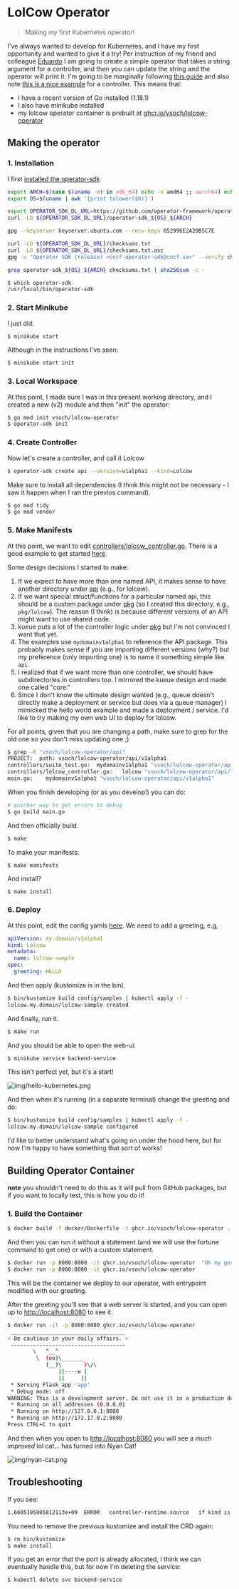 # LolCow Operator

> Making my first Kubernetes operator!

I've always wanted to develop for Kubernetes, and I have my first opportunity and
wanted to give it a try! Per instruction of my friend and colleague [Eduardo](https://github.com/ArangoGutierrez/)
I am going to create a simple operator that takes a string argument for a controller,
and then you can update the string and the operator will print it. I'm
going to be marginally following [this guide](https://developers.redhat.com/articles/2021/09/07/build-kubernetes-operator-six-steps)
and also note [this is a nice example](https://github.com/kubernetes-sigs/kueue/blob/main/pkg/controller/core/queue_controller.go)
for a controller. This means that:

 - I have a recent version of Go installed (1.18.1)
 - I also have minikube installed
 - my lolcow operator container is prebuilt at [ghcr.io/vsoch/lolcow-operator](https://github.com/vsoch/lolcow-operator/pkgs/container/lolcow-operator)
  
## Making the operator

### 1. Installation

I first [installed the operator-sdk](https://sdk.operatorframework.io/docs/installation/)

```bash
export ARCH=$(case $(uname -m) in x86_64) echo -n amd64 ;; aarch64) echo -n arm64 ;; *) echo -n $(uname -m) ;; esac)
export OS=$(uname | awk '{print tolower($0)}')
```
```bash
export OPERATOR_SDK_DL_URL=https://github.com/operator-framework/operator-sdk/releases/download/v1.22.2
curl -LO ${OPERATOR_SDK_DL_URL}/operator-sdk_${OS}_${ARCH}
```
```bash
gpg --keyserver keyserver.ubuntu.com --recv-keys 052996E2A20B5C7E
```
```bash
curl -LO ${OPERATOR_SDK_DL_URL}/checksums.txt
curl -LO ${OPERATOR_SDK_DL_URL}/checksums.txt.asc
gpg -u "Operator SDK (release) <cncf-operator-sdk@cncf.io>" --verify checksums.txt.asc
```
```bash
grep operator-sdk_${OS}_${ARCH} checksums.txt | sha256sum -c -
```
```bash
$ which operator-sdk
/usr/local/bin/operator-sdk
```

### 2. Start Minikube

I just did:

```bash
$ minikube start
```
Although in the instructions I've seen:

```bash
$ minikube start init
```

### 3. Local Workspace

At this point, I made sure I was in this present working directory, and I created
a new (v2) module and then "init" the operator:

```bash
$ go mod init vsoch/lolcow-operator
$ operator-sdk init
```

### 4. Create Controller

Now let's create a controller, and call it Lolcow

```bash
$ operator-sdk create api --version=v1alpha1 --kind=Lolcow
```

Make sure to install all dependencies (I think this might not be necessary - I saw it happen when I ran the previos command).

```bash
$ go mod tidy
$ go mod vendor
```

### 5. Make Manifests

At this point, we want to edit [controllers/lolcow_controller.go](controllers/lolcow_controller.go).
There is a good example to get started [here](https://github.com/deepak1725/hello-operator2/blob/main/controllers/traveller_controller.go).

Some design decisions I started to make:

1. If we expect to have more than one named API, it makes sense to have another directory under [api](api) (e.g., for lolcow).
2. If we want special struct/functions for a particular named api, this should be a custom package under [pkg](pkg) (so I created this directory, e.g., `pkg/lolcow`). The reason (I think) is because different versions of an API might want to use shared code.
3. kueue puts a lot of the controller logic under [pkg](https://github.com/kubernetes-sigs/kueue/tree/e571d42e390f96a95efa799d720777e92e4f69a4/pkg) but I'm not convinced I want that yet.
4. The examples use `mydomainv1alpha1` to reference the API package. This probably makes sense if you are importing different versions (why?) but my preference (only importing one) is to name it something simple like `api`.
5. I realized that if we want more than one controller, we should have subdirectories in controllers too. I mirrored the kueue design and made one called "core."
6. Since I don't know the ultimate design wanted (e.g., queue doesn't directly make a deployment or service but does via a queue manager) I mimicked the hello world example and made a deployment / service. I'd like to try making my own web UI to deploy for lolcow.

For all points, given that you are changing a path, make sure to grep for the old one so you don't miss updating one ;)

```bash
$ grep -R "vsoch/lolcow-operator/api"
PROJECT:  path: vsoch/lolcow-operator/api/v1alpha1
controllers/suite_test.go:	mydomainv1alpha1 "vsoch/lolcow-operator/api/v1alpha1"
controllers/lolcow_controller.go:	lolcow "vsoch/lolcow-operator/api/lolcow/v1alpha1"
main.go:	mydomainv1alpha1 "vsoch/lolcow-operator/api/v1alpha1"
```

When you finish developing (or as you develop!) you can do:

```bash
# quicker way to get errors to debug
$ go build main.go
```

And then officially build.
```bash
$ make
```

To make your manifests:

```bash
$ make manifests
```

And install?

```
$ make install
```

### 6. Deploy

At this point, edit the config yamls [here](config/samples/_v1alpha1_lolcow.yaml). We need to add a greeting, e.g,


```yaml
apiVersion: my.domain/v1alpha1
kind: Lolcow
metadata:
  name: lolcow-sample
spec:
  greeting: HELLO
```

And then apply (kustomize is in the bin).

```bash
$ bin/kustomize build config/samples | kubectl apply -f -
lolcow.my.domain/lolcow-sample created
```

And finally, run it.

```bash
$ make run
```

And you should be able to open the web-ui:

```bash
$ minikube service backend-service
```

This isn't perfect yet, but it's a start!

![img/hello-kubernetes.png](img/hello-kubernetes.png)

And then when it's running (in a separate terminal) change the greeting and do:

```bash
$ bin/kustomize build config/samples | kubectl apply -f -
lolcow.my.domain/lolcow-sample configured
```

I'd like to better understand what's going on under the hood here, but for now I'm happy to have something that sort of works!

## Building Operator Container

**note** you shouldn't need to do this as it will pull from GitHub packages, but if you want to locally test, this
is how you do it!

### 1. Build the Container

```bash
$ docker build -f docker/Dockerfile -t ghcr.io/vsoch/lolcow-operator .
```

And then you can run it without a statement (and we will use the fortune command to get one) or with a custom statement.

```bash
$ docker run -p 8080:8080 -it ghcr.io/vsoch/lolcow-operator  "Oh my gosh, I am a cow in a container!"
$ docker run -p 8080:8080 -it ghcr.io/vsoch/lolcow-operator  
```

This will be the container we deploy to our operator, with entrypoint modified with our greeting.
 
After the greeting you'll see that a web server is started, and you can open up to [http://localhost:8080](http://localhost:8080) to see it.

```bash
$ docker run -it -p 8080:8080 ghcr.io/vsoch/lolcow-operator
 ____________________________________
< Be cautious in your daily affairs. >
 ------------------------------------
        \   ^__^
         \  (oo)\_______
            (__)\       )\/\
                ||----w |
                ||     ||
 * Serving Flask app 'app'
 * Debug mode: off
WARNING: This is a development server. Do not use it in a production deployment. Use a production WSGI server instead.
 * Running on all addresses (0.0.0.0)
 * Running on http://127.0.0.1:8080
 * Running on http://172.17.0.2:8080
Press CTRL+C to quit
```

And then when you open to [http://localhost:8080](http://localhost:8080) you will see a *much improved* lol cat... has turned
into Nyan Cat!

![img/nyan-cat.png](img/nyan-cat.png)


## Troubleshooting

If you see:

```bash
1.6605195805812113e+09	ERROR	controller-runtime.source	if kind is a CRD, it should be installed before calling Start	{"kind": "Lolcow.my.domain", "error": "no matches for kind \"Lolcow\" in version \"my.domain/v1alpha1\""}
```

You need to remove the previous kustomize and install the CRD again:

```bash
$ rm bin/kustomize
$ make install
```

If you get an error that the port is already allocated, I think we can eventually handle this, but for now I'm deleting the service:

```bash
$ kubectl delete svc backend-service
```

